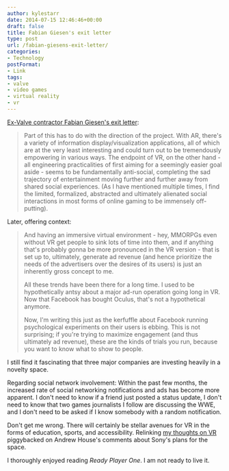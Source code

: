 ```yaml
---
author: kylestarr
date: 2014-07-15 12:46:46+00:00
draft: false
title: Fabian Giesen's exit letter
type: post
url: /fabian-giesens-exit-letter/
categories:
- Technology
postFormat:
- Link
tags:
- valve
- video games
- virtual reality
- vr
---
```


[Ex-Valve contractor Fabian Giesen's exit letter](https://gist.github.com/rygorous/251b945aef2046ac7cee):


<blockquote>Part of this has to do with the direction of the project. With AR, there's a variety of information display/visualization applications, all of which are at the very least interesting and could turn out to be tremendously empowering in various ways. The endpoint of VR, on the other hand - all engineering practicalities of first aiming for a seemingly easier goal aside - seems to be fundamentally anti-social, completing the sad trajectory of entertainment moving further and further away from shared social experiences. (As I have mentioned multiple times, I find the limited, formalized, abstracted and ultimately alienated social interactions in most forms of online gaming to be immensely off-putting).</blockquote>



Later, offering context:



<blockquote>And having an immersive virtual environment - hey, MMORPGs even without VR get people to sink lots of time into them, and if anything that's probably gonna be more pronounced in the VR version - that is set up to, ultimately, generate
ad revenue (and hence prioritize the needs of the advertisers over the desires of its users) is just an inherently gross concept to me.
 
All these trends have been there for a long time. I used to be hypothetically
antsy about a major ad-run operation going long in VR. Now that Facebook has bought Oculus, that's not a hypothetical anymore.
 
Now, I'm writing this just as the kerfuffle about Facebook running psychological experiments on their users is ebbing. This is not surprising; if you're trying to maximize engagement (and thus ultimately ad revenue), these are the kinds of
trials you run, because you want to know what to show to people.</blockquote>



I still find it fascinating that three major companies are investing heavily in a novelty space. 

Regarding social network involvement: Within the past few months, the increased rate of social networking notifications and ads has become more apparent. I don't need to know if a friend just posted a status update, I don't need to know that two games journalists I follow are discussing the WWE, and I don't need to be asked if I know somebody with a random notification. 

Don't get me wrong. There will certainly be stellar avenues for VR in the forms of education, sports, and accessibility. Relinking [my thoughts on VR](https://tsogaming.com/2014/07/09/tipping-point/) piggybacked on Andrew House's comments about Sony's plans for the space. 

I thoroughly enjoyed reading _Ready Player One_. I am not ready to live it.
